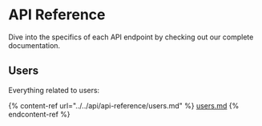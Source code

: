 # API Reference

Dive into the specifics of each API endpoint by checking out our complete documentation.

## Users

Everything related to users:

{% content-ref url="../../api/api-reference/users.md" %}
[users.md](../../api/api-reference/users.md)
{% endcontent-ref %}
